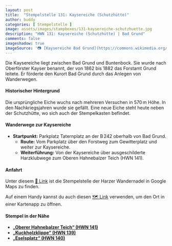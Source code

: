 ```yaml
---
layout: post
title:  "Stempelstelle 131: Kaysereiche (Schutzhütte)"
author: buddy
categories: [ Stempelstelle ]
image: assets/images/stampboxes/131-kaysereiche-schutzhuette.jpg
description: "HWN 131: Kaysereiche (Schutzhütte) | Bad Grund"
comments: false
imageshadow: true
imageSource: '📷 [Kaysereiche Bad Grund](https://commons.wikimedia.org/wiki/File:Kaysereiche_Bad_Grund.jpg) von <a href="//commons.wikimedia.org/wiki/User:B.Thomas95" title="User:B.Thomas95">Thomas Binder</a> unter Lizenz [CC BY-SA 4.0](https://creativecommons.org/licenses/by-sa/4.0)'
---
```


Die Kaysereiche liegt zwischen Bad Grund und Buntenbock. Sie wurde nach Oberförster Kayser benannt, der von 1862 bis 1882 das Forstamt Grund leitete. Er förderte den Kurort Bad Grund durch das Anlegen von Wanderwegen. 

#### Historischer Hintergrund

Die ursprüngliche Eiche wuchs nach mehreren Versuchen in 570 m Höhe. In den Nachkriegsjahren wurde sie gefällt. Eine neue Eiche steht heute neben der Schutzhütte, wo sich auch der Stempelkasten befindet. 

#### Wanderwege zur Kaysereiche

- **Startpunkt:** Parkplatz Taternplatz an der B 242 oberhalb von Bad Grund.
  - **Route:** Vom Parkplatz über den Forstweg zum Gewitterplatz und weiter zur Kaysereiche. 
  - **Weiterführung:** Von der Kaysereiche über ausgeschilderte Harzklubwege zum Oberen Hahnebalzer Teich (HWN 141). 

#### Anfahrt

Unter diesem [📍 Link](https://www.google.com/maps/dir/?api=1&origin=&destination=51.79208%2C%2010.27573) ist die Stempelstelle der Harzer Wandernadel in Google Maps zu finden.

<div class="android-only">
  Auf einem Handy kannst du auch diesen 
  <a href="geo:51.79208,10.27573">🗺️ Link</a> 
  verwenden, um den Ort in einer Kartenapp zu öffnen.
  <p></p>
</div>

#### Stempel in der Nähe

- [**„Oberer Hahnebalzer Teich“ (HWN 141)**](/stempelstelle-141-Oberer-Hahnebalzer-Teich)
- [**„Kuckholzklippe“ (HWN 139)**](/stempelstelle-139-kuckholzklippe)
- [**„Eselsplatz“ (HWN 140)**](/stempelstelle-140-eselsplatz)
